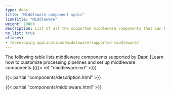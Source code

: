 ```yaml
---
type: docs
title: "Middleware component specs"
linkTitle: "Middleware"
weight: 10000
description: List of all the supported middleware components that can be injected in Dapr's processing pipeline.
no_list: true
aliases:
- /developing-applications/middleware/supported-middleware/
---
```


The following table lists middleware components supported by Dapr. [Learn how to customize processing pipelines and set up middleware components.]({{< ref "middleware.md" >}})

{{< partial "components/description.html" >}}

{{< partial "components/middleware.html" >}}
